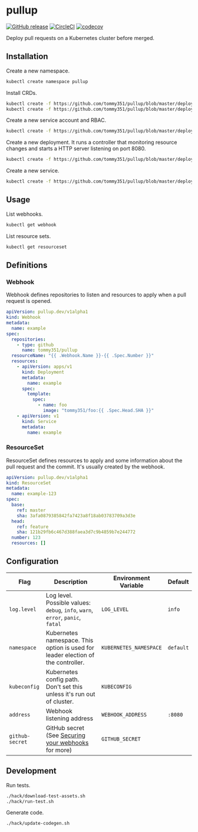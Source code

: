 # pullup

[![GitHub release](https://img.shields.io/github/release/tommy351/pullup.svg)](https://github.com/tommy351/pullup/releases) [![CircleCI](https://circleci.com/gh/tommy351/pullup/tree/master.svg?style=svg)](https://circleci.com/gh/tommy351/pullup/tree/master) [![codecov](https://codecov.io/gh/tommy351/pullup/branch/master/graph/badge.svg)](https://codecov.io/gh/tommy351/pullup)

Deploy pull requests on a Kubernetes cluster before merged.

## Installation

Create a new namespace.

```sh
kubectl create namespace pullup
```

Install CRDs.

```sh
kubectl create -f https://github.com/tommy351/pullup/blob/master/deployment/crds/webhook.yml
kubectl create -f https://github.com/tommy351/pullup/blob/master/deployment/crds/resource-set.yml
```

Create a new service account and RBAC.

```sh
kubectl create -f https://github.com/tommy351/pullup/blob/master/deployment/rbac.yml
```

Create a new deployment. It runs a controller that monitoring resource changes and starts a HTTP server listening on port 8080.

```sh
kubectl create -f https://github.com/tommy351/pullup/blob/master/deployment/deployment.yml
```

Create a new service.

```sh
kubectl create -f https://github.com/tommy351/pullup/blob/master/deployment/service.yml
```

## Usage

List webhooks.

```sh
kubectl get webhook
```

List resource sets.

```sh
kubectl get resourceset
```

## Definitions

### Webhook

Webhook defines repositories to listen and resources to apply when a pull request is opened.

```yaml
apiVersion: pullup.dev/v1alpha1
kind: Webhook
metadata:
  name: example
spec:
  repositories:
    - type: github
      name: tommy351/pullup
  resourceName: "{{ .Webhook.Name }}-{{ .Spec.Number }}"
  resources:
    - apiVersion: apps/v1
      kind: Deployment
      metadata:
        name: example
      spec:
        template:
          spec:
            - name: foo
              image: "tommy351/foo:{{ .Spec.Head.SHA }}"
    - apiVersion: v1
      kind: Service
      metadata:
        name: example
```

### ResourceSet

ResourceSet defines resources to apply and some information about the pull request and the commit. It's usually created by the webhook.

```yaml
apiVersion: pullup.dev/v1alpha1
kind: ResourceSet
metadata:
  name: example-123
spec:
  base:
    ref: master
    sha: 3afa0879385842fa7423a8f18ab03783709a3d3e
  head:
    ref: feature
    sha: 121b29fb6c467d388faea3d7c9b4859b7e244772
  number: 123
  resources: []
```

## Configuration

Flag | Description | Environment Variable | Default
--- | --- | --- | ---
`log.level` | Log level. Possible values: `debug`, `info`, `warn`, `error`, `panic`, `fatal` | `LOG_LEVEL` | `info`
`namespace` | Kubernetes namespace. This option is used for leader election of the controller. | `KUBERNETES_NAMESPACE` | `default`
`kubeconfig` | Kubernetes config path. Don't set this unless it's run out of cluster. | `KUBECONFIG` |
`address` | Webhook listening address | `WEBHOOK_ADDRESS` | `:8080`
`github-secret` | GitHub secret (See [Securing your webhooks](https://developer.github.com/webhooks/securing/) for more) | `GITHUB_SECRET` |

## Development

Run tests.

```sh
./hack/download-test-assets.sh
./hack/run-test.sh
```

Generate code.

```sh
./hack/update-codegen.sh
```
